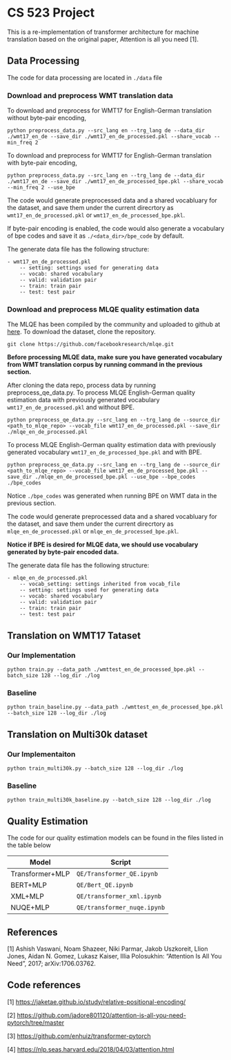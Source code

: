 # CS 523 Project
This is a re-implementation of transformer architecture for machine translation based on the original paper, Attention is all you need [1].


## Data Processing

The code for data processing are located in `./data` file

### Download and preprocess WMT translation data

To download and preprocess for WMT17 for English-German translation without byte-pair encoding, 
```
python preprocess_data.py --src_lang en --trg_lang de --data_dir ./wmt17_en_de --save_dir ./wmt17_en_de_processed.pkl --share_vocab --min_freq 2
```

To download and preprocess for WMT17 for English-German translation with byte-pair encoding,
```
python preprocess_data.py --src_lang en --trg_lang de --data_dir ./wmt17_en_de --save_dir ./wmt17_en_de_processed_bpe.pkl --share_vocab --min_freq 2 --use_bpe
```

The code would generate preprocessed data and a shared vocabluary for the dataset, and save them under the current direcrtory as `wmt17_en_de_processed.pkl` or `wmt17_en_de_processed_bpe.pkl`.

If byte-pair encoding is enabled, the code would also generate a vocabulary of bpe codes and save it as `./<data_dir>/bpe_code` by default.

The generate data file has the following structure:
```
- wmt17_en_de_processed.pkl
    -- setting: settings used for generating data
    -- vocab: shared vocabulary
    -- valid: validation pair
    -- train: train pair
    -- test: test pair
```

### Download and preprocess MLQE quality estimation data

The MLQE has been compiled by the community and uploaded to github at [here](https://github.com/facebookresearch/mlqe). To download the dataset, clone the repository.

```
git clone https://github.com/facebookresearch/mlqe.git
```

**Before processing MLQE data, make sure you have generated vocabulary from WMT translation corpus by running command in the previous section.**

After cloning the data repo, process data by running preprocess_qe_data.py.
To process MLQE English-German quality estimation data with previously generated vocabulary `wmt17_en_de_processed.pkl` and without BPE.

```
python preprocess_qe_data.py --src_lang en --trg_lang de --source_dir <path_to_mlqe_repo> --vocab_file wmt17_en_de_processed.pkl --save_dir ./mlqe_en_de_processed.pkl
```

To process MLQE English-German quality estimation data with previously generated vocabulary `wmt17_en_de_processed_bpe.pkl` and with BPE. 

```
python preprocess_qe_data.py --src_lang en --trg_lang de --source_dir <path_to_mlqe_repo> --vocab_file wmt17_en_de_processed_bpe.pkl --save_dir ./mlqe_en_de_processed_bpe.pkl --use_bpe --bpe_codes ./bpe_codes
```

Notice `./bpe_codes` was generated when running BPE on WMT data in the previous section.


The code would generate preprocessed data and a shared vocabluary for the dataset, and save them under the current direcrtory as `mlqe_en_de_processed.pkl` or `mlqe_en_de_processed_bpe.pkl`.

**Notice if BPE is desired for MLQE data, we should use vocabulary generated by byte-pair encoded data.**

The generate data file has the following structure:
```
- mlqe_en_de_processed.pkl
    -- vocab_setting: settings inherited from vocab_file
    -- setting: settings used for generating data
    -- vocab: shared vocabulary
    -- valid: validation pair
    -- train: train pair
    -- test: test pair
```



## Translation on WMT17 Tataset

### Our Implementation

```
python train.py --data_path ./wmttest_en_de_processed_bpe.pkl --batch_size 128 --log_dir ./log
```

### Baseline

```
python train_baseline.py --data_path ./wmttest_en_de_processed_bpe.pkl --batch_size 128 --log_dir ./log
```


## Translation on Multi30k dataset

### Our Implementaiton

```
python train_multi30k.py --batch_size 128 --log_dir ./log
```

### Baseline

```
python train_multi30k_baseline.py --batch_size 128 --log_dir ./log
```

## Quality Estimation

The code for our quality estimation models can be found in the files listed in the table below

| Model           | Script                   |
| --------------- | ------------------------ |
| Transformer+MLP | `QE/Transformer_QE.ipynb`   |
| BERT+MLP        | `QE/Bert_QE.ipynb`          |
| XML+MLP         | `QE/transformer_xml.ipynb`  |
| NUQE+MLP        | `QE/transformer_nuqe.ipynb` |

## References

[1] Ashish Vaswani, Noam Shazeer, Niki Parmar, Jakob Uszkoreit, Llion Jones, Aidan N. Gomez, Lukasz Kaiser, Illia Polosukhin: “Attention Is All You Need”, 2017; arXiv:1706.03762.

## Code references

[1] https://jaketae.github.io/study/relative-positional-encoding/

[2] https://github.com/jadore801120/attention-is-all-you-need-pytorch/tree/master

[3] https://github.com/enhuiz/transformer-pytorch

[4] https://nlp.seas.harvard.edu/2018/04/03/attention.html